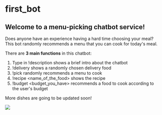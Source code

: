 # first_bot
## Welcome to a menu-picking chatbot service!
Does anyone have an experience having a hard time choosing your meal?
This bot randomly recommends a menu that you can cook for today's meal.

There are **3 main functions** in this chatbot: 
1. Type in !description shows a brief intro about the chatbot
2. !delivery shows a randomly chosen delivery food
3. !pick randomly recommends a menu to cook
4. !recipe <name_of_the_food> shows the recipe
5. !budget <budget_you_have> recommends a food to cook according to the user's budget
  
More dishes are going to be updated soon!

![](https://github.com/grace-go/first_bot/blob/master/description.gif)
